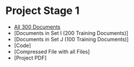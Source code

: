 # Project Stage 1

- [All 300 Documents](/Data/All_Documents)
- [Documents in Set I (200 Training Documents)]
- [Documents in Set J (100 Training Documents)]
- [Code]
- [Compressed File with all Files]
- [Project PDF]
